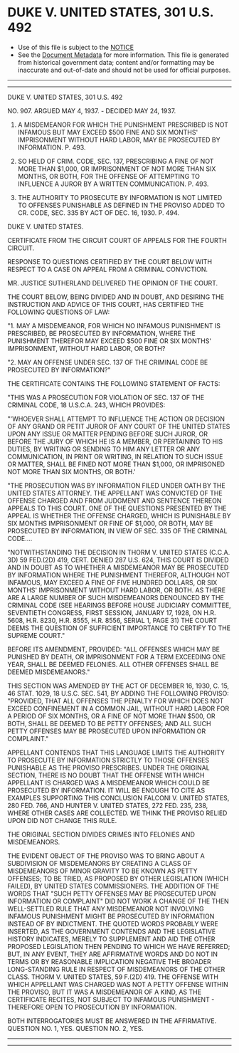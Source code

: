 ---
---

# DUKE V. UNITED STATES, 301 U.S. 492

* Use of this file is subject to the [NOTICE](https://github.com/publicdocs/notice/blob/master/NOTICE)
* See the [Document Metadata](../../../) for more information.
  This file is generated from historical government data; content and/or formatting may be inaccurate and out-of-date and should not be used for official purposes.

----------
----------

DUKE V. UNITED STATES, 301 U.S. 492

NO. 907.  ARGUED MAY 4, 1937.  - DECIDED MAY 24, 1937.

1.  A MISDEMEANOR FOR WHICH THE PUNISHMENT PRESCRIBED IS NOT INFAMOUS BUT MAY EXCEED $500 FINE AND SIX MONTHS' IMPRISONMENT WITHOUT HARD LABOR, MAY BE PROSECUTED BY INFORMATION.  P. 493.

2.  SO HELD OF CRIM. CODE, SEC. 137, PRESCRIBING A FINE OF NOT MORE THAN $1,000, OR IMPRISONMENT OF NOT MORE THAN SIX MONTHS, OR BOTH, FOR THE OFFENSE OF ATTEMPTING TO INFLUENCE A JUROR BY A WRITTEN COMMUNICATION.  P. 493.

3.  THE AUTHORITY TO PROSECUTE BY INFORMATION IS NOT LIMITED TO OFFENSES PUNISHABLE AS DEFINED IN THE PROVISO ADDED TO CR. CODE, SEC. 335 BY ACT OF DEC. 16, 1930.  P. 494.

DUKE V. UNITED STATES.

CERTIFICATE FROM THE CIRCUIT COURT OF APPEALS FOR THE FOURTH CIRCUIT.

RESPONSE TO QUESTIONS CERTIFIED BY THE COURT BELOW WITH RESPECT TO A CASE ON APPEAL FROM A CRIMINAL CONVICTION.

MR. JUSTICE SUTHERLAND DELIVERED THE OPINION OF THE COURT.

THE COURT BELOW, BEING DIVIDED AND IN DOUBT, AND DESIRING THE INSTRUCTION AND ADVICE OF THIS COURT, HAS CERTIFIED THE FOLLOWING QUESTIONS OF LAW:

"1.  MAY A MISDEMEANOR, FOR WHICH NO INFAMOUS PUNISHMENT IS PRESCRIBED, BE PROSECUTED BY INFORMATION, WHERE THE PUNISHMENT THEREFOR MAY EXCEED $500 FINE OR SIX MONTHS' IMPRISONMENT, WITHOUT HARD LABOR, OR BOTH?

"2.  MAY AN OFFENSE UNDER SEC. 137 OF THE CRIMINAL CODE BE PROSECUTED BY INFORMATION?"

THE CERTIFICATE CONTAINS THE FOLLOWING STATEMENT OF FACTS:

"THIS WAS A PROSECUTION FOR VIOLATION OF SEC. 137 OF THE CRIMINAL CODE, 18 U.S.C.A. 243, WHICH PROVIDES:

"'WHOEVER SHALL ATTEMPT TO INFLUENCE THE ACTION OR DECISION OF ANY GRAND OR PETIT JUROR OF ANY COURT OF THE UNITED STATES UPON ANY ISSUE OR MATTER PENDING BEFORE SUCH JUROR, OR BEFORE THE JURY OF WHICH HE IS A MEMBER, OR PERTAINING TO HIS DUTIES, BY WRITING OR SENDING TO HIM ANY LETTER OR ANY COMMUNICATION, IN PRINT OR WRITING, IN RELATION TO SUCH ISSUE OR MATTER, SHALL BE FINED NOT MORE THAN $1,000, OR IMPRISONED NOT MORE THAN SIX MONTHS, OR BOTH.'

"THE PROSECUTION WAS BY INFORMATION FILED UNDER OATH BY THE UNITED STATES ATTORNEY.  THE APPELLANT WAS CONVICTED OF THE OFFENSE CHARGED AND FROM JUDGMENT AND SENTENCE THEREON APPEALS TO THIS COURT.  ONE OF THE QUESTIONS PRESENTED BY THE APPEAL IS WHETHER THE OFFENSE CHARGED, WHICH IS PUNISHABLE BY SIX MONTHS IMPRISONMENT OR FINE OF $1,000, OR BOTH, MAY BE PROSECUTED BY INFORMATION, IN VIEW OF SEC. 335 OF THE CRIMINAL CODE....

"NOTWITHSTANDING THE DECISION IN THORM V. UNITED STATES (C.C.A. 3D) 59 FED.(2D) 419, CERT. DENIED 287 U.S. 624, THIS COURT IS DIVIDED AND IN DOUBT AS TO WHETHER A MISDEMEANOR MAY BE PROSECUTED BY INFORMATION WHERE THE PUNISHMENT THEREFOR, ALTHOUGH NOT INFAMOUS, MAY EXCEED A FINE OF FIVE HUNDRED DOLLARS, OR SIX MONTHS' IMPRISONMENT WITHOUT HARD LABOR, OR BOTH.  AS THERE ARE A LARGE NUMBER OF SUCH MISDEMEANORS DENOUNCED BY THE CRIMINAL CODE (SEE HEARINGS BEFORE HOUSE JUDICIARY COMMITTEE, SEVENTIETH CONGRESS, FIRST SESSION, JANUARY 17, 1928, ON H.R. 5608, H.R. 8230, H.R. 8555, H.R. 8556, SERIAL 1, PAGE 31) THE COURT DEEMS THE QUESTION OF SUFFICIENT IMPORTANCE TO CERTIFY TO THE SUPREME COURT."

BEFORE ITS AMENDMENT, PROVIDED: "ALL OFFENSES WHICH MAY BE PUNISHED BY DEATH, OR IMPRISONMENT FOR A TERM EXCEEDING ONE YEAR, SHALL BE DEEMED FELONIES.  ALL OTHER OFFENSES SHALL BE DEEMED MISDEMEANORS."

THIS SECTION WAS AMENDED BY THE ACT OF DECEMBER 16, 1930, C. 15, 46 STAT. 1029, 18 U.S.C. SEC. 541, BY ADDING THE FOLLOWING PROVISO: "PROVIDED, THAT ALL OFFENSES THE PENALTY FOR WHICH DOES NOT EXCEED CONFINEMENT IN A COMMON JAIL, WITHOUT HARD LABOR FOR A PERIOD OF SIX MONTHS, OR A FINE OF NOT MORE THAN $500, OR BOTH, SHALL BE DEEMED TO BE PETTY OFFENSES; AND ALL SUCH PETTY OFFENSES MAY BE PROSECUTED UPON INFORMATION OR COMPLAINT."

APPELLANT CONTENDS THAT THIS LANGUAGE LIMITS THE AUTHORITY TO PROSECUTE BY INFORMATION STRICTLY TO THOSE OFFENSES PUNISHABLE AS THE PROVISO PRESCRIBES.  UNDER THE ORIGINAL SECTION, THERE IS NO DOUBT THAT THE OFFENSE WITH WHICH APPELLANT IS CHARGED WAS A MISDEMEANOR WHICH COULD BE PROSECUTED BY INFORMATION.  IT WILL BE ENOUGH TO CITE AS EXAMPLES SUPPORTING THIS CONCLUSION FALCONI V. UNITED STATES, 280 FED. 766, AND HUNTER V. UNITED STATES, 272 FED. 235, 238, WHERE OTHER CASES ARE COLLECTED.  WE THINK THE PROVISO RELIED UPON DID NOT CHANGE THIS RULE.

THE ORIGINAL SECTION DIVIDES CRIMES INTO FELONIES AND MISDEMEANORS.

THE EVIDENT OBJECT OF THE PROVISO WAS TO BRING ABOUT A SUBDIVISION OF MISDEMEANORS BY CREATING A CLASS OF MISDEMEANORS OF MINOR GRAVITY TO BE KNOWN AS PETTY OFFENSES; TO BE TRIED, AS PROPOSED BY OTHER LEGISLATION (WHICH FAILED), BY UNITED STATES COMMISSIONERS.  THE ADDITION OF THE WORDS THAT "SUCH PETTY OFFENSES MAY BE PROSECUTED UPON INFORMATION OR COMPLAINT" DID NOT WORK A CHANGE OF THE THEN WELL-SETTLED RULE THAT ANY MISDEMEANOR NOT INVOLVING INFAMOUS PUNISHMENT MIGHT BE PROSECUTED BY INFORMATION INSTEAD OF BY INDICTMENT.  THE QUOTED WORDS PROBABLY WERE INSERTED, AS THE GOVERNMENT CONTENDS AND THE LEGISLATIVE HISTORY INDICATES, MERELY TO SUPPLEMENT AND AID THE OTHER PROPOSED LEGISLATION THEN PENDING TO WHICH WE HAVE REFERRED; BUT, IN ANY EVENT, THEY ARE AFFIRMATIVE WORDS AND DO NOT IN TERMS OR BY REASONABLE IMPLICATION NEGATIVE THE BROADER LONG-STANDING RULE IN RESPECT OF MISDEMEANORS OF THE OTHER CLASS.  THORM V. UNITED STATES, 59 F.(2D) 419.  THE OFFENSE WITH WHICH APPELLANT WAS CHARGED WAS NOT A PETTY OFFENSE WITHIN THE PROVISO, BUT IT WAS A MISDEMEANOR OF A KIND, AS THE CERTIFICATE RECITES, NOT SUBJECT TO INFAMOUS PUNISHMENT - THEREFORE OPEN TO PROSECUTION BY INFORMATION.

BOTH INTERROGATORIES MUST BE ANSWERED IN THE AFFIRMATIVE.  QUESTION NO. 1, YES.  QUESTION NO. 2, YES.


----------
----------

